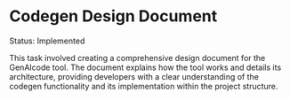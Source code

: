 # Codegen Design Document

Status: Implemented

This task involved creating a comprehensive design document for the GenAIcode tool. The document explains how the tool works and details its architecture, providing developers with a clear understanding of the codegen functionality and its implementation within the project structure.
